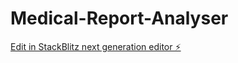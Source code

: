 # Medical-Report-Analyser

[Edit in StackBlitz next generation editor ⚡️](https://stackblitz.com/~/github.com/rahulgithub-web/Medical-Report-Analyser)